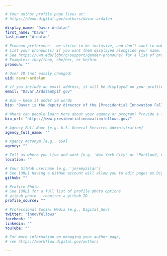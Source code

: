 ```yaml
---

# Your author profile page lives at:
# https://demo.digital.gov/authors/davar-ardalan

display_name: "Davar Ardalan"
first_name: "Davar"
last_name: "Ardalan"

# Pronoun preference — we strive to be inclusive, and don’t want to make assumptions on a person’s first name (be it a gender-neutral name, or is one more common in languages other than English). Learn more http://www.MyPronouns.org
# List your pronoun(s) if you want them displayed alongside your name. Leave it blank and we'll use just your name.
# See https://uwm.edu/lgbtrc/support/gender-pronouns/ for a list of pronouns
# Examples: they/them, she/her, or he/him
pronoun: ""

# User ID (not easily changed)
uid: davar-ardalan

# if you include an email address, it will be displayed on your profile page
email: "Davar.Ardalan@pif.gov"

# Bio — keep it under 50 words
bio: "Davar is the deputy director of the [Presidential Innovation Fellowship Program](https://www.presidentialinnovationfellows.gov/)."

# Where can people learn more about your agency or program? Provide a full URL [e.g. 'https://www.example.gov/']
bio_url: "https://www.presidentialinnovationfellows.gov/"

# Agency Full Name [e.g. U.S. General Services Administration]
agency_full_name: ""

# Agency Acronym [e.g., GSA]
agency: ""

# Tell us where you live and work [e.g. 'New York City' or 'Portland, OR']
location: ""

# Your GitHub username [e.g. 'jeremyzilar']
# See [URL] Having a GitHub account will allow you to edit pages on DigitalGov. The image used in your GitHub account can also be used to populate your digital.gov profile photo.
github: ""

# Profile Photo
# See [URL] for a full list of profile photo options
# github-photo — requires a github ID
profile_source: ""

# Professional Social Media [e.g., Digital_Gov]
twitter: "innovfellows"
facebook: ""
linkedin: ""
YouTube: ""

# For more information on managing your author page,
# see https://workflow.digital.gov/authors

---
```

